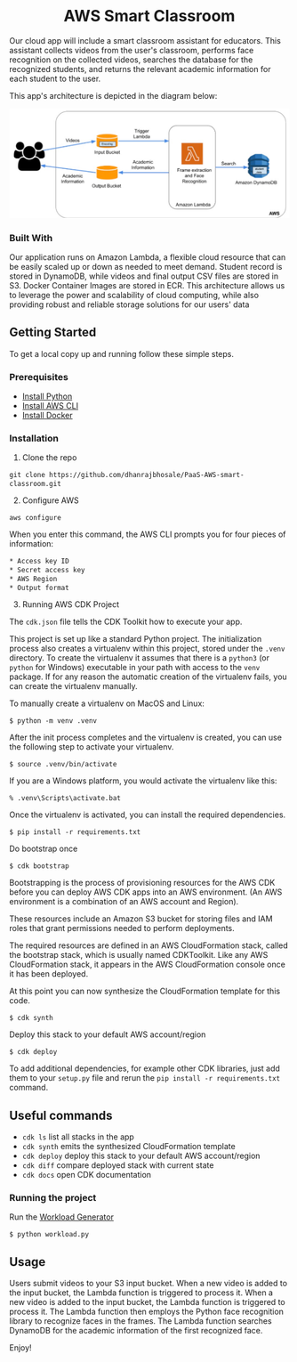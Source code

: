 

<br/>
<div align="center">
<h1 align="center">AWS Smart Classroom</h1>
</div>
Our cloud app will include a smart classroom assistant for educators. This assistant collects videos from the user's classroom, performs face recognition on the collected videos, searches the database for the recognized students, and returns the relevant academic information for each student to the user. 

This app's architecture is depicted in the diagram below:

![visualization](https://github.com/dhanrajbhosale/PaaS-AWS-smart-classroom/blob/59e6354fec99b948900e520f2c4f48c83771dbf5/architecture.png?raw=true)
### Built With
Our application runs on Amazon Lambda, a flexible cloud resource that can be easily scaled up or down as needed to meet demand. Student record is stored in DynamoDB, while videos and final output CSV files are stored in S3. Docker Container Images are stored in ECR. This architecture allows us to leverage the power and scalability of cloud computing, while also providing robust and reliable storage solutions for our users' data

<!-- GETTING STARTED -->
## Getting Started

To get a local copy up and running follow these simple steps.

### Prerequisites

* [Install Python](https://www.python.org/downloads/)
* [Install AWS CLI](https://docs.aws.amazon.com/cli/latest/userguide/getting-started-install.html)
* [Install Docker](https://docs.docker.com/engine/install/)

### Installation

1. Clone the repo
 ```
 git clone https://github.com/dhanrajbhosale/PaaS-AWS-smart-classroom.git
 ```
2. Configure AWS
 ```
 aws configure
 ```
   When you enter this command, the AWS CLI prompts you for four pieces of information:

    * Access key ID
    * Secret access key
    * AWS Region
    * Output format
3. Running AWS CDK Project

The `cdk.json` file tells the CDK Toolkit how to execute your app.

This project is set up like a standard Python project. The initialization
process also creates a virtualenv within this project, stored under the `.venv`
directory.  To create the virtualenv it assumes that there is a `python3`
(or `python` for Windows) executable in your path with access to the `venv`
package. If for any reason the automatic creation of the virtualenv fails,
you can create the virtualenv manually.

To manually create a virtualenv on MacOS and Linux:

```
$ python -m venv .venv
```

After the init process completes and the virtualenv is created, you can use the following
step to activate your virtualenv.

```
$ source .venv/bin/activate
```

If you are a Windows platform, you would activate the virtualenv like this:

```
% .venv\Scripts\activate.bat
```

Once the virtualenv is activated, you can install the required dependencies.

```
$ pip install -r requirements.txt
```

Do bootstrap once

```
$ cdk bootstrap
```
Bootstrapping is the process of provisioning resources for the AWS CDK before you can deploy AWS CDK apps into an AWS environment. (An AWS environment is a combination of an AWS account and Region).

These resources include an Amazon S3 bucket for storing files and IAM roles that grant permissions needed to perform deployments.

The required resources are defined in an AWS CloudFormation stack, called the bootstrap stack, which is usually named CDKToolkit. Like any AWS CloudFormation stack, it appears in the AWS CloudFormation console once it has been deployed.

At this point you can now synthesize the CloudFormation template for this code.

```
$ cdk synth
```



Deploy this stack to your default AWS account/region

```
$ cdk deploy
```


To add additional dependencies, for example other CDK libraries, just add
them to your `setup.py` file and rerun the `pip install -r requirements.txt`
command.

## Useful commands

 * `cdk ls`          list all stacks in the app
 * `cdk synth`       emits the synthesized CloudFormation template
 * `cdk deploy`      deploy this stack to your default AWS account/region
 * `cdk diff`        compare deployed stack with current state
 * `cdk docs`        open CDK documentation
 
 
 ### Running the project
 
 Run the [Workload Generator](https://github.com/dhanrajbhosale/PaaS-AWS-smart-classroom/blob/af49ecf6b780c556c72fcdfb1f58fde12129a86e/workload.py)
 
```
$ python workload.py
```
 


<!-- USAGE EXAMPLES -->
## Usage

Users submit videos to your S3 input bucket. When a new video is added to the input bucket, the Lambda function is triggered to process it. When a new video is added to the input bucket, the Lambda function is triggered to process it. The Lambda function then employs the Python face recognition library to recognize faces in the frames. The Lambda function searches DynamoDB for the academic information of the first recognized face.

Enjoy!
